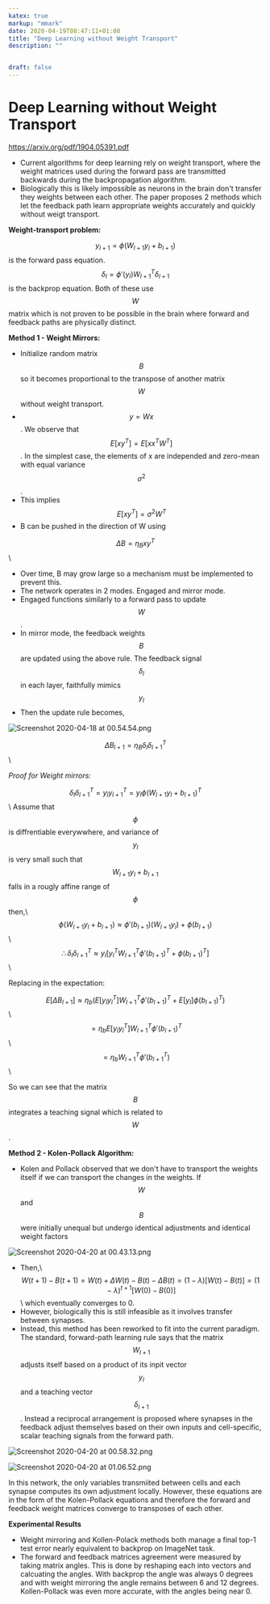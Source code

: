 ```yaml
---
katex: true
markup: "mmark"
date: 2020-04-19T08:47:11+01:00
title: "Deep Learning without Weight Transport"
description: "" 


draft: false
---
```



# Deep Learning without Weight Transport

https://arxiv.org/pdf/1904.05391.pdf

* Current algorithms for deep learning rely on weight transport, where the weight matrices used during the forward pass are transmitted backwards during the backpropagation algorithm.
* Biologically this is likely impossible as neurons in the brain don't transfer they weights between each other. The paper proposes 2 methods which let the feedback path learn appropriate weights accurately and quickly without weigt transport.

**Weight-transport problem:**

$$y_{l+1}=\phi(W_{l+1}y_l+b_{l+1})$$  is the forward pass equation.
$$\delta_l=\phi'(y_l)W^T_{l+1}\delta_{l+1}$$  is the backprop equation.
Both of these use $$W$$ matrix which is not proven to be possible in the brain where forward and feedback paths are physically distinct.

**Method 1 - Weight Mirrors:**

* Initialize random matrix $$B$$ so it becomes proportional to the transpose of another matrix $$W$$ without weight transport.
* $$y = Wx$$. We observe that $$E[xy^T]=E[xx^TW^T]$$. In the simplest case, the elements of x are independed and zero-mean with equal variance $$\sigma^2$$.
* This implies $$E[xy^T]=\sigma^2W^T$$
* B can be pushed in the direction of W using 

$$\Delta B=\eta_Bxy^T$$\

* Over time, B may grow large so a mechanism must be implemented to prevent this.
* The network operates in 2 modes. Engaged and mirror mode.
* Engaged functions similarly to a forward pass to update $$W$$.
* In mirror mode, the feedback weights $$B$$ are updated using the above rule. The feedback signal $$\delta_l$$ in each layer, faithfully mimics $$y_l$$
* Then the update rule becomes,

![Screenshot 2020-04-18 at 00.54.54.png](/attachments/9865435e.png)

$$\Delta B_{l+1}=\eta_B\delta_l\delta_{l+1}^T$$\

*Proof for Weight mirrors:*

$$\delta_l\delta_{l+1}^T=y_ly_{l+1}^T=y_l\phi(W_{l+1}y_l+b_{l+1})^T$$\\
Assume that $$\phi$$ is diffrentiable everywwhere, and variance of $$y_l$$ is very small such that $$W_{l+1}y_l+b_{l+1}$$ falls in a rougly affine range of $$\phi$$ then,\\
$$\phi(W_{l+1}y_l+b_{l+1})\approx\phi'(b_{l+1})(W_{l+1}y_l)+\phi(b_{l+1})$$\\
$$\therefore \delta_l\delta_{l+1}^T\approx y_l[y_l^TW_{l+1}^T\phi'(b_{l+1})^T+\phi(b_{l+1})^T]$$\

Replacing in the expectation:

$$E[\Delta B_{l+1}]\approx\eta_b(E[y_ly_l^T]W_{l+1}^T\phi'(b_{l+1})^T+E[y_l]\phi(b_{l+1})^T)$$\\
$$=\eta_bE[y_ly_l^T]W_{l+1}^T\phi'(b_{l+1})^T$$\\
$$=\eta_bW_{l+1}^T\phi'(b_{l+1}^T)$$\

So we can see that the matrix $$B$$ integrates a teaching signal which is related to $$W$$.


**Method 2 - Kolen-Pollack Algorithm:**

* Kolen and Pollack observed that we don't have to transport the weights itself if we can transport the changes in the weights. If $$W$$ and $$B$$ were initially unequal but undergo identical adjustments and identical weight factors 

![Screenshot 2020-04-20 at 00.43.13.png](/attachments/251a7f66.png)

* Then,\\
$$W(t+1) - B(t+1) = W(t) + \Delta W(t) - B(t) - \Delta B(t) = (1-\lambda)[W(t)-B(t)] = (1-\lambda)^{t+1}[W(0)-B(0)] $$\\
which eventually converges to 0.
* However, biologically this is still infeasible as it involves transfer between synapses.
* Instead, this method has been reworked to fit into the current paradigm. The standard, forward-path learning rule says that the matrix $$W_{l+1}$$ adjusts itself based on a product of its inpit vector $$y_l$$ and a teaching vector $$\delta_{l+1}$$. Instead a reciprocal arrangement is proposed where synapses in the feedback adjust themselves based on their own inputs and cell-specific, scalar teaching signals from the forward path. 


![Screenshot 2020-04-20 at 00.58.32.png](/attachments/7f4b9d5b.png)

![Screenshot 2020-04-20 at 01.06.52.png](/attachments/b946c9ce.png)

In this network, the only variables transmiited between cells and each synapse computes its own adjustment locally. However, these equations are in the form of the Kolen-Pollack equations and therefore the forward and feedback weight matrices converge to transposes of each other.

**Experimental Results**

* Weight mirroring and Kollen-Polack methods both manage a final top-1 test error nearly equivalent to backprop on ImageNet task.
* The forward and feedback matrices agreement were measured by taking matrix angles. This is done by reshaping each into vectors and calcuating the angles. With backprop the angle was always 0 degrees and with weight mirroring the angle remains between 6 and 12 degrees. Kollen-Pollack was even more accurate, with the angles being near 0.
